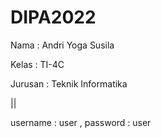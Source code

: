 # DIPA2022

Nama  : Andri Yoga Susila

Kelas : TI-4C

Jurusan : Teknik Informatika

||

username  : user , 
password  : user
